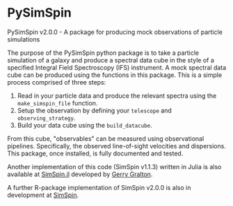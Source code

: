 # PySimSpin

PySimSpin v2.0.0 - A package for producing mock observations of particle simulations

The purpose of the PySimSpin python package is to take a particle simulation of a galaxy and produce a spectral data cube in the style of a specified Integral Field Spectroscopy (IFS) instrument. A mock spectral data cube can be produced using the functions in this package. This is a simple process comprised of three steps:

1. Read in your particle data and produce the relevant spectra using the `make_simspin_file` function.
1. Setup the observation by defining your `telescope` and `observing_strategy`.
1. Build your data cube using the `build_datacube`.

From this cube, "observables" can be measured using observational pipelines. Specifically, the observed line-of-sight velocities and dispersions. This package, once installed, is fully documented and tested.

Another implementation of this code (SimSpin v1.1.3) written in Julia is also available at [SimSpin.jl](https://github.com/kateharborne/SimSpin.jl) developed by [Gerry Gralton](https://github.com/gerrygralton).

A further R-package implementation of SimSpin v2.0.0 is also in development at [SimSpin](https://github.com/kateharborne/SimSpin).
